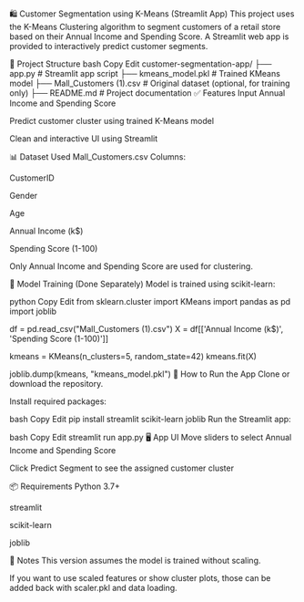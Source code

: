 🛍️ Customer Segmentation using K-Means (Streamlit App)
This project uses the K-Means Clustering algorithm to segment customers of a retail store based on their Annual Income and Spending Score. A Streamlit web app is provided to interactively predict customer segments.

📁 Project Structure
bash
Copy
Edit
customer-segmentation-app/
├── app.py                  # Streamlit app script
├── kmeans_model.pkl        # Trained KMeans model
├── Mall_Customers (1).csv  # Original dataset (optional, for training only)
├── README.md               # Project documentation
✅ Features
Input Annual Income and Spending Score

Predict customer cluster using trained K-Means model

Clean and interactive UI using Streamlit

📊 Dataset Used
Mall_Customers.csv
Columns:

CustomerID

Gender

Age

Annual Income (k$)

Spending Score (1-100)

Only Annual Income and Spending Score are used for clustering.

🧠 Model Training (Done Separately)
Model is trained using scikit-learn:

python
Copy
Edit
from sklearn.cluster import KMeans
import pandas as pd
import joblib

df = pd.read_csv("Mall_Customers (1).csv")
X = df[['Annual Income (k$)', 'Spending Score (1-100)']]

kmeans = KMeans(n_clusters=5, random_state=42)
kmeans.fit(X)

joblib.dump(kmeans, "kmeans_model.pkl")
🚀 How to Run the App
Clone or download the repository.

Install required packages:

bash
Copy
Edit
pip install streamlit scikit-learn joblib
Run the Streamlit app:

bash
Copy
Edit
streamlit run app.py
🖥️ App UI
Move sliders to select Annual Income and Spending Score

Click Predict Segment to see the assigned customer cluster

📦 Requirements
Python 3.7+

streamlit

scikit-learn

joblib

📌 Notes
This version assumes the model is trained without scaling.

If you want to use scaled features or show cluster plots, those can be added back with scaler.pkl and data loading.
